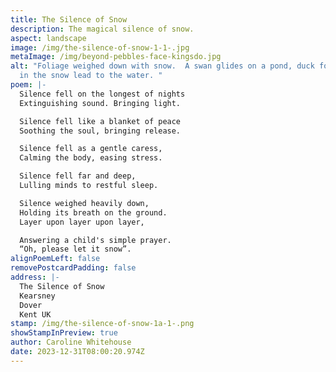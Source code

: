 ```yaml
---
title: The Silence of Snow
description: The magical silence of snow.
aspect: landscape
image: /img/the-silence-of-snow-1-1-.jpg
metaImage: /img/beyond-pebbles-face-kingsdo.jpg
alt: "Foliage weighed down with snow.  A swan glides on a pond, duck footprints
  in the snow lead to the water. "
poem: |-
  Silence fell on the longest of nights
  Extinguishing sound. Bringing light.

  Silence fell like a blanket of peace 
  Soothing the soul, bringing release.

  Silence fell as a gentle caress,
  Calming the body, easing stress.

  Silence fell far and deep,
  Lulling minds to restful sleep.

  Silence weighed heavily down,
  Holding its breath on the ground.
  Layer upon layer upon layer,

  Answering a child's simple prayer.
  “Oh, please let it snow”.
alignPoemLeft: false
removePostcardPadding: false
address: |-
  The Silence of Snow
  Kearsney
  Dover
  Kent UK
stamp: /img/the-silence-of-snow-1a-1-.png
showStampInPreview: true
author: Caroline Whitehouse
date: 2023-12-31T08:00:20.974Z
---
```

